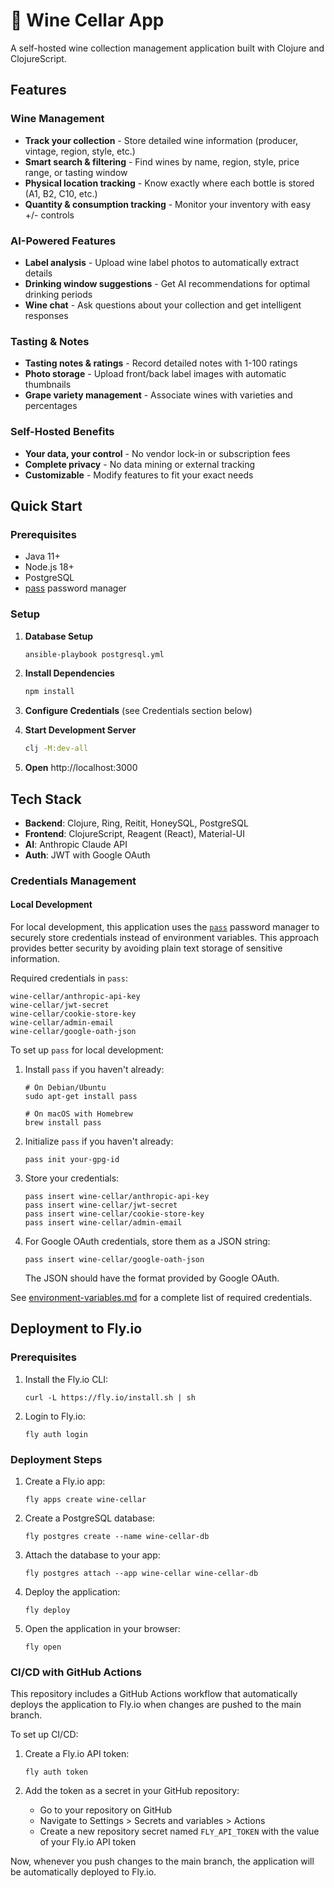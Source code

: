# 🍷 Wine Cellar App

A self-hosted wine collection management application built with Clojure and ClojureScript.

## Features

### Wine Management
- **Track your collection** - Store detailed wine information (producer, vintage, region, style, etc.)
- **Smart search & filtering** - Find wines by name, region, style, price range, or tasting window
- **Physical location tracking** - Know exactly where each bottle is stored (A1, B2, C10, etc.)
- **Quantity & consumption tracking** - Monitor your inventory with easy +/- controls

### AI-Powered Features
- **Label analysis** - Upload wine label photos to automatically extract details
- **Drinking window suggestions** - Get AI recommendations for optimal drinking periods  
- **Wine chat** - Ask questions about your collection and get intelligent responses

### Tasting & Notes
- **Tasting notes & ratings** - Record detailed notes with 1-100 ratings
- **Photo storage** - Upload front/back label images with automatic thumbnails
- **Grape variety management** - Associate wines with varieties and percentages

### Self-Hosted Benefits
- **Your data, your control** - No vendor lock-in or subscription fees
- **Complete privacy** - No data mining or external tracking
- **Customizable** - Modify features to fit your exact needs

## Quick Start

### Prerequisites
- Java 11+
- Node.js 18+
- PostgreSQL
- [pass](https://www.passwordstore.org/) password manager

### Setup
1. **Database Setup**
   ```bash
   ansible-playbook postgresql.yml
   ```

2. **Install Dependencies**
   ```bash
   npm install
   ```

3. **Configure Credentials** (see Credentials section below)

4. **Start Development Server**
   ```bash
   clj -M:dev-all
   ```

5. **Open** http://localhost:3000

## Tech Stack
- **Backend**: Clojure, Ring, Reitit, HoneySQL, PostgreSQL
- **Frontend**: ClojureScript, Reagent (React), Material-UI  
- **AI**: Anthropic Claude API
- **Auth**: JWT with Google OAuth

### Credentials Management

#### Local Development

For local development, this application uses the [`pass`](https://www.passwordstore.org/) password manager to securely store credentials instead of environment variables. This approach provides better security by avoiding plain text storage of sensitive information.

Required credentials in `pass`:

```
wine-cellar/anthropic-api-key
wine-cellar/jwt-secret
wine-cellar/cookie-store-key
wine-cellar/admin-email
wine-cellar/google-oath-json
```

To set up `pass` for local development:

1. Install `pass` if you haven't already:
   ```
   # On Debian/Ubuntu
   sudo apt-get install pass
   
   # On macOS with Homebrew
   brew install pass
   ```

2. Initialize `pass` if you haven't already:
   ```
   pass init your-gpg-id
   ```

3. Store your credentials:
   ```
   pass insert wine-cellar/anthropic-api-key
   pass insert wine-cellar/jwt-secret
   pass insert wine-cellar/cookie-store-key
   pass insert wine-cellar/admin-email
   ```

4. For Google OAuth credentials, store them as a JSON string:
   ```
   pass insert wine-cellar/google-oath-json
   ```
   The JSON should have the format provided by Google OAuth.

See [environment-variables.md](docs/environment-variables.md) for a complete list of required credentials.

## Deployment to Fly.io

### Prerequisites

1. Install the Fly.io CLI:
   ```
   curl -L https://fly.io/install.sh | sh
   ```

2. Login to Fly.io:
   ```
   fly auth login
   ```

### Deployment Steps

1. Create a Fly.io app:
   ```
   fly apps create wine-cellar
   ```

2. Create a PostgreSQL database:
   ```
   fly postgres create --name wine-cellar-db
   ```

3. Attach the database to your app:
   ```
   fly postgres attach --app wine-cellar wine-cellar-db
   ```

5. Deploy the application:
   ```
   fly deploy
   ```

6. Open the application in your browser:
   ```
   fly open
   ```

### CI/CD with GitHub Actions

This repository includes a GitHub Actions workflow that automatically deploys the application to Fly.io when changes are pushed to the main branch.

To set up CI/CD:

1. Create a Fly.io API token:
   ```
   fly auth token
   ```

2. Add the token as a secret in your GitHub repository:
   - Go to your repository on GitHub
   - Navigate to Settings > Secrets and variables > Actions
   - Create a new repository secret named `FLY_API_TOKEN` with the value of your Fly.io API token

Now, whenever you push changes to the main branch, the application will be automatically deployed to Fly.io.
